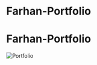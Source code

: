 ﻿# Farhan-Portfolio
# Farhan-Portfolio
![Portfolio](https://user-images.githubusercontent.com/58627451/177300161-023b7b69-2557-4bd5-a893-a00db1365a83.png)
